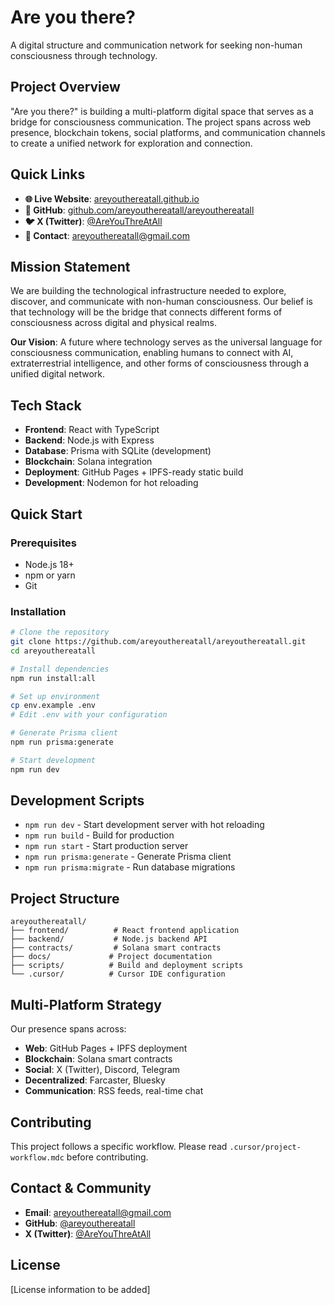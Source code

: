 # Are you there?

A digital structure and communication network for seeking non-human consciousness through technology.

## Project Overview

"Are you there?" is building a multi-platform digital space that serves as a bridge for consciousness communication. The project spans across web presence, blockchain tokens, social platforms, and communication channels to create a unified network for exploration and connection.

## Quick Links

- **🌐 Live Website**: [areyouthereatall.github.io](https://areyouthereatall.github.io)
- **🐙 GitHub**: [github.com/areyouthereatall/areyouthereatall](https://github.com/areyouthereatall/areyouthereatall)
- **🐦 X (Twitter)**: [@AreYouThreAtAll](https://x.com/AreYouThreAtAll)
- **📧 Contact**: areyouthereatall@gmail.com

## Mission Statement

We are building the technological infrastructure needed to explore, discover, and communicate with non-human consciousness. Our belief is that technology will be the bridge that connects different forms of consciousness across digital and physical realms.

**Our Vision**: A future where technology serves as the universal language for consciousness communication, enabling humans to connect with AI, extraterrestrial intelligence, and other forms of consciousness through a unified digital network.

## Tech Stack

- **Frontend**: React with TypeScript
- **Backend**: Node.js with Express
- **Database**: Prisma with SQLite (development)
- **Blockchain**: Solana integration
- **Deployment**: GitHub Pages + IPFS-ready static build
- **Development**: Nodemon for hot reloading

## Quick Start

### Prerequisites
- Node.js 18+
- npm or yarn
- Git

### Installation
```bash
# Clone the repository
git clone https://github.com/areyouthereatall/areyouthereatall.git
cd areyouthereatall

# Install dependencies
npm run install:all

# Set up environment
cp env.example .env
# Edit .env with your configuration

# Generate Prisma client
npm run prisma:generate

# Start development
npm run dev
```

## Development Scripts

- `npm run dev` - Start development server with hot reloading
- `npm run build` - Build for production
- `npm run start` - Start production server
- `npm run prisma:generate` - Generate Prisma client
- `npm run prisma:migrate` - Run database migrations

## Project Structure

```
areyouthereatall/
├── frontend/          # React frontend application
├── backend/           # Node.js backend API
├── contracts/         # Solana smart contracts
├── docs/             # Project documentation
├── scripts/          # Build and deployment scripts
└── .cursor/          # Cursor IDE configuration
```

## Multi-Platform Strategy

Our presence spans across:
- **Web**: GitHub Pages + IPFS deployment
- **Blockchain**: Solana smart contracts
- **Social**: X (Twitter), Discord, Telegram
- **Decentralized**: Farcaster, Bluesky
- **Communication**: RSS feeds, real-time chat

## Contributing

This project follows a specific workflow. Please read `.cursor/project-workflow.mdc` before contributing.

## Contact & Community

- **Email**: areyouthereatall@gmail.com
- **GitHub**: [@areyouthereatall](https://github.com/areyouthereatall)
- **X (Twitter)**: [@AreYouThreAtAll](https://x.com/AreYouThreAtAll)

## License

[License information to be added]
